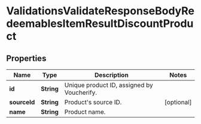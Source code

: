 

# ValidationsValidateResponseBodyRedeemablesItemResultDiscountProduct


## Properties

| Name | Type | Description | Notes |
|------------ | ------------- | ------------- | -------------|
|**id** | **String** | Unique product ID, assigned by Voucherify. |  |
|**sourceId** | **String** | Product&#39;s source ID. |  [optional] |
|**name** | **String** | Product name. |  |



